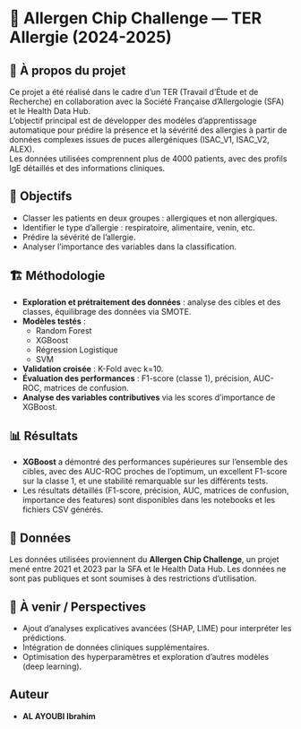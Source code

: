 # 🌿 Allergen Chip Challenge — TER Allergie (2024-2025)

## 📝 À propos du projet

Ce projet a été réalisé dans le cadre d’un TER (Travail d’Étude et de Recherche) en collaboration avec la Société Française d’Allergologie (SFA) et le Health Data Hub.  
L’objectif principal est de développer des modèles d’apprentissage automatique pour prédire la présence et la sévérité des allergies à partir de données complexes issues de puces allergéniques (ISAC_V1, ISAC_V2, ALEX).  
Les données utilisées comprennent plus de 4000 patients, avec des profils IgE détaillés et des informations cliniques.

## 🎯 Objectifs

- Classer les patients en deux groupes : allergiques et non allergiques.
- Identifier le type d’allergie : respiratoire, alimentaire, venin, etc.
- Prédire la sévérité de l’allergie.
- Analyser l’importance des variables dans la classification.

## 🏗️ Méthodologie

- **Exploration et prétraitement des données** : analyse des cibles et des classes, équilibrage des données via SMOTE.
- **Modèles testés** :
  - Random Forest
  - XGBoost
  - Régression Logistique
  - SVM
- **Validation croisée** : K-Fold avec k=10.
- **Évaluation des performances** : F1-score (classe 1), précision, AUC-ROC, matrices de confusion.
- **Analyse des variables contributives** via les scores d’importance de XGBoost.

## 📊 Résultats

- **XGBoost** a démontré des performances supérieures sur l’ensemble des cibles, avec des AUC-ROC proches de l’optimum, un excellent F1-score sur la classe 1, et une stabilité remarquable sur les différents tests.
- Les résultats détaillés (F1-score, précision, AUC, matrices de confusion, importance des features) sont disponibles dans les notebooks et les fichiers CSV générés.

## 📎 Données

Les données utilisées proviennent du **Allergen Chip Challenge**, un projet mené entre 2021 et 2023 par la SFA et le Health Data Hub. Les données ne sont pas publiques et sont soumises à des restrictions d’utilisation.

## 🚀 À venir / Perspectives

- Ajout d’analyses explicatives avancées (SHAP, LIME) pour interpréter les prédictions.
- Intégration de données cliniques supplémentaires.
- Optimisation des hyperparamètres et exploration d’autres modèles (deep learning).

## Auteur

- **AL AYOUBI Ibrahim**  


